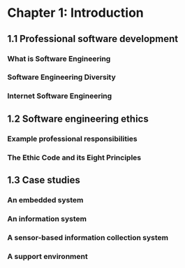 # Chapter 1: Introduction


## 1.1 Professional software development



### What is Software Engineering 



### Software Engineering Diversity



### Internet Software Engineering 



## 1.2 Software engineering ethics


### Example professional responsibilities



### The Ethic Code and its Eight Principles 



## 1.3 Case studies


### An embedded system



### An information system



### A sensor-based information collection system



### A support environment




